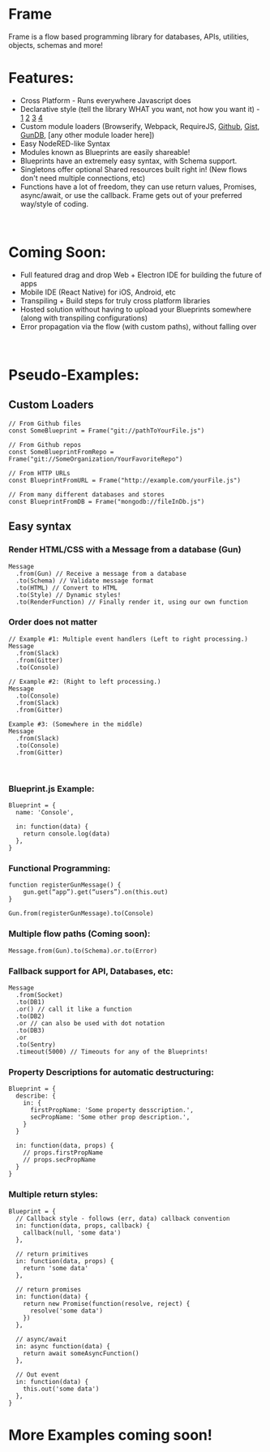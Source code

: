 # Frame
Frame is a flow based programming library for databases, APIs, utilities, objects, schemas and more!

# Features:
- Cross Platform - Runs everywhere Javascript does
- Declarative style (tell the library WHAT you want, not how you want it) - [1](https://codeburst.io/declarative-vs-imperative-programming-a8a7c93d9ad2) [2](http://latentflip.com/imperative-vs-declarative) [3](https://stackoverflow.com/a/39561818) [4](https://tylermcginnis.com/imperative-vs-declarative-programming/)
- Custom module loaders (Browserify, Webpack, RequireJS, [Github](https://github.com), [Gist](https://gist.github.com), [GunDB](https://github.com/gundb/gun), [any other module loader here])
- Easy NodeRED-like Syntax
- Modules known as Blueprints are easily shareable!
- Blueprints have an extremely easy syntax, with Schema support.
- Singletons offer optional Shared resources built right in! (New flows don't need multiple connections, etc)
- Functions have a lot of freedom, they can use return values, Promises, async/await, or use the callback. Frame gets out of your preferred way/style of coding.

<br>

# Coming Soon:
- Full featured drag and drop Web + Electron IDE for building the future of apps
- Mobile IDE (React Native) for iOS, Android, etc
- Transpiling + Build steps for truly cross platform libraries
- Hosted solution without having to upload your Blueprints somewhere (along with transpiling configurations)
- Error propagation via the flow (with custom paths), without falling over

<br>

# Pseudo-Examples:
## Custom Loaders ##

```
// From Github files
const SomeBlueprint = Frame("git://pathToYourFile.js")

// From Github repos
const SomeBlueprintFromRepo = Frame("git://SomeOrganization/YourFavoriteRepo")

// From HTTP URLs
const BlueprintFromURL = Frame("http://example.com/yourFile.js")

// From many different databases and stores
const BlueprintFromDB = Frame("mongodb://fileInDb.js")
```

## Easy syntax ##
### Render HTML/CSS with a Message from a database (Gun) ###

```
Message
  .from(Gun) // Receive a message from a database
  .to(Schema) // Validate message format
  .to(HTML) // Convert to HTML
  .to(Style) // Dynamic styles!
  .to(RenderFunction) // Finally render it, using our own function
```

### Order does not matter ###

```
// Example #1: Multiple event handlers (Left to right processing.)
Message
  .from(Slack)
  .from(Gitter)
  .to(Console)

// Example #2: (Right to left processing.)
Message
  .to(Console)
  .from(Slack)
  .from(Gitter)

Example #3: (Somewhere in the middle)
Message
  .from(Slack)
  .to(Console)
  .from(Gitter)
```

<br>

### Blueprint.js Example: ###

```
Blueprint = {
  name: 'Console',

  in: function(data) {
    return console.log(data)
  },
}
```

### Functional Programming: ###

```
function registerGunMessage() {
    gun.get(“app”).get(“users”).on(this.out)
}

Gun.from(registerGunMessage).to(Console)
```

### Multiple flow paths (Coming soon): ###

```
Message.from(Gun).to(Schema).or.to(Error)
```

### Fallback support for API, Databases, etc: ###

```
Message
  .from(Socket)
  .to(DB1)
  .or() // call it like a function
  .to(DB2)
  .or // can also be used with dot notation
  .to(DB3)
  .or
  .to(Sentry)
  .timeout(5000) // Timeouts for any of the Blueprints!
```

### Property Descriptions for automatic destructuring: ###
```
Blueprint = {
  describe: {
    in: {
      firstPropName: 'Some property desscription.',
      secPropName: 'Some other prop description.',
    }
  }

  in: function(data, props) {
    // props.firstPropName
    // props.secPropName
  }
}
```

### Multiple return styles: ###
```
Blueprint = {
  // Callback style - follows (err, data) callback convention
  in: function(data, props, callback) {
    callback(null, 'some data')
  },

  // return primitives
  in: function(data, props) {
    return 'some data'
  },
  
  // return promises
  in: function(data) {
    return new Promise(function(resolve, reject) {
      resolve('some data')
    })
  },
  
  // async/await
  in: async function(data) {
    return await someAsyncFunction()
  },
  
  // Out event
  in: function(data) {
    this.out('some data')
  },
}
```

# More Examples coming soon! #
